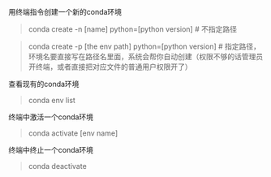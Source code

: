 用终端指令创建一个新的conda环境

> conda create -n [name] python=[python version] # 不指定路径

> conda create -p [the env path] python=[python version] # 指定路径，环境名要直接写在路径名里面，系统会帮你自动创建（权限不够的话管理员开终端，或者直接把对应文件的普通用户权限开了）

查看现有的conda环境

> conda env list

终端中激活一个conda环境

> conda activate [env name]

终端中终止一个conda环境

> conda deactivate

